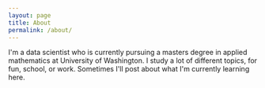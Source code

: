 ```yaml
---
layout: page
title: About
permalink: /about/
---
```


I'm a data scientist who is currently pursuing a masters degree in applied
mathematics at University of Washington. I study a lot of different topics, for
fun, school, or work. Sometimes I'll post about what I'm currently learning
here.